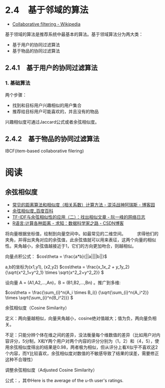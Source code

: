 

# 2.4　基于邻域的算法

* [Collaborative filtering - Wikipedia ](https://en.wikipedia.org/wiki/Collaborative_filtering)

基于领域的算法是推荐系统中最基本的算法。基于领域算法分为两大类：
* 基于用户的协同过滤算法
* 基于物品的协同过滤算法

## 2.4.1　基于用户的协同过滤算法

### 1. 基础算法

两个步骤：

* 找到和目标用户兴趣相似的用户集合
* 推荐给目标用户可能喜欢的，并且没有的物品

兴趣相似度可通过Jaccard公式或者余弦相似度。

## 2.4.2　基于物品的协同过滤算法

IBCF(item-based collaborative filering)


# 阅读

## 余弦相似度

* [常见的距离算法和相似度（相关系数）计算方法 - 混沌战神阿瑞斯 - 博客园 ](http://www.cnblogs.com/arachis/p/Similarity.html)
* [余弦相似度_百度百科 ](https://baike.baidu.com/item/%E4%BD%99%E5%BC%A6%E7%9B%B8%E4%BC%BC%E5%BA%A6/17509249?fr=aladdin)
* [TF-IDF与余弦相似性的应用（二）：找出相似文章 - 阮一峰的网络日志 ](http://www.ruanyifeng.com/blog/2013/03/cosine_similarity.html)
* [R语言:计算各种距离 - 求知：数据科学家之路 - CSDN博客 ](http://blog.csdn.net/xxzhangx/article/details/53153821)


将向量根据坐标值，绘制到向量空间中。如最常见的二维空间。
　　
求得他们的夹角，并得出夹角对应的余弦值，此余弦值就可以用来表征，这两个向量的相似性。夹角越小，余弦值越接近于1，它们的方向更加吻合，则越相似。

向量点积公式：
$cos\theta = \frac{a*b}{||a||||b||}$

a,b的坐标为(x1,y1), (x2,y2)
$cos\theta = \frac{x_1*x_2 + y_1*y_2}
             {\sqrt{x^2_1+y^2_1} \times \sqrt{x^2_2+y^2_2}}
$

设向量 A = (A1,A2,...,An)，B = (B1,B2,...,Bn) 。推广到多维:

$cos\theta = \frac{\sum_{i}^n(A_i \times B_i)}
             {\sqrt{\sum_{i}^n(A_i^2)} \times \sqrt{\sum_{i}^n(B_i^2)}}
$



余弦相似度（Cosine Similarity）

定义：两向量越相似，向量夹角越小，cosine绝对值越大；值为负，两向量负相关。

不足：只能分辨个体在维之间的差异，没法衡量每个维数值的差异（比如用户对内容评分，5分制，X和Y两个用户对两个内容的评分分别为（1，2）和（4，5），使用余弦相似度得出的结果是0.98，两者极为相似，但从评分上看X似乎不喜欢这2个内容，而Y比较喜欢，余弦相似度对数值的不敏感导致了结果的误差，需要修正这种不合理性）

调整余弦相似度（Adjusted Cosine Similarity）

公式：，其中Here  is the average of the u-th user's ratings.